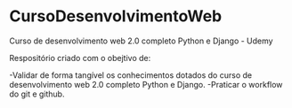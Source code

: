 # CursoDesenvolvimentoWeb
Curso de desenvolvimento web 2.0 completo Python e Django - Udemy

Respositório criado com o obejtivo de:

-Validar de forma tangível os conhecimentos dotados do curso de desenvolvimento web 2.0 completo Python e Django.
-Praticar o workflow do git e github.
